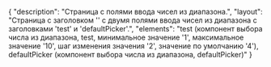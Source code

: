 {
"description": "Страница с полями ввода чисел из диапазона.",
"layout": "Страница с заголовком '' с двумя полями ввода чисел из диапазона с заголовками 'test' и 'defaultPicker'.",
"elements": "test (компонент выбора числа из диапазона, test, минимальное значение '1', максимальное значение '10', шаг изменения значения '2', значение по умолчанию '4'),
defaultPicker (компонент выбора числа из диапазона, defaultPicker)"
}